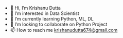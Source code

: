 - 👋 Hi, I’m Krishanu Dutta 
- 👀 I’m interested in Data Scientist 
- 🌱 I’m currently learning Python, ML, DL
- 💞️ I’m looking to collaborate on Python Project 
- 📫 How to reach me krishanudutta674@gmail.com

<!---
krishanu-ds/krishanu-ds is a ✨ special ✨ repository because its `README.md` (this file) appears on your GitHub profile.
You can click the Preview link to take a look at your changes.
--->
